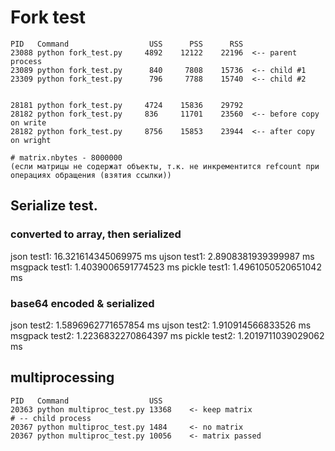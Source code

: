 # Fork test
```
PID   Command                  USS      PSS      RSS
23088 python fork_test.py     4892    12122    22196  <-- parent process
23089 python fork_test.py      840     7808    15736  <-- child #1
23309 python fork_test.py      796     7788    15740  <-- child #2


28181 python fork_test.py     4724    15836    29792
28182 python fork_test.py     836     11701    23560  <-- before copy on write
28182 python fork_test.py     8756    15853    23944  <-- after copy on wright

# matrix.nbytes - 8000000
(если матрицы не содержат объекты, т.к. не инкрементится refcount при операциях обращения (взятия ссылки))

```

## Serialize test.
### converted to array, then serialized
json test1: 16.321614345069975 ms
ujson test1: 2.8908381939399987 ms
msgpack test1: 1.4039006591774523 ms
pickle test1: 1.4961050520651042 ms

### base64 encoded & serialized
json test2: 1.5896962771657854 ms
ujson test2: 1.910914566833526 ms
msgpack test2: 1.2236832270864397 ms
pickle test2: 1.2019711039029062 ms


## multiprocessing
```
PID   Command                  USS
20363 python multiproc_test.py 13368    <- keep matrix
# -- child process
20367 python multiproc_test.py 1484     <- no matrix
20367 python multiproc_test.py 10056    <- matrix passed
```


